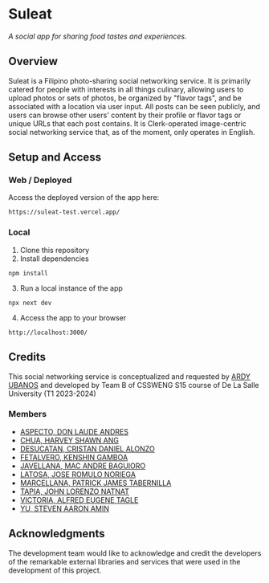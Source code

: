 # Suleat

*A social app for sharing food tastes and experiences.*

## Overview

Suleat is a Filipino photo-sharing social networking service. It is primarily catered for people with interests in all things culinary, allowing users to upload photos or sets of photos, be organized by "flavor tags", and be associated with a location via user input. All posts can be seen publicly, and users can browse other users' content by their profile or flavor tags or unique URLs that each post contains. It is Clerk-operated image-centric social networking service that, as of the moment, only operates in English.

## Setup and Access

### Web / Deployed

Access the deployed version of the app here:
```
https://suleat-test.vercel.app/
```

### Local

1. Clone this repository
2. Install dependencies
```
npm install
```
3. Run a local instance of the app
```
npx next dev
```
4. Access the app to your browser
```
http://localhost:3000/
```

## Credits

This social networking service is conceptualized and requested by [ARDY UBANOS](https://www.linkedin.com/in/ardy-ubanos/) and developed by Team B of CSSWENG S15 course of De La Salle University (T1 2023-2024)
### Members
* [ASPECTO, DON LAUDE ANDRES](https://github.com/Loouudee)
* [CHUA, HARVEY SHAWN ANG](https://github.com/3liteking148)
* [DESUCATAN, CRISTAN DANIEL ALONZO](https://github.com/stanpai78)
* [FETALVERO, KENSHIN GAMBOA](https://github.com/kenshin11514)
* [JAVELLANA, MAC ANDRE BAGUIORO](https://github.com/DawnSingularity)
* [LATOSA, JOSE ROMULO NORIEGA](https://github.com/Osulto)
* [MARCELLANA, PATRICK JAMES TABERNILLA](https://github.com/patrickjamesmarcellana)
* [TAPIA, JOHN LORENZO NATNAT](https://github.com/tapeau)
* [VICTORIA, ALFRED EUGENE TAGLE](https://github.com/xlfrxd)
* [YU, STEVEN AARON AMIN](https://github.com/neveTsyUU)

## Acknowledgments

The development team would like to acknowledge and credit the developers of the remarkable external libraries and services that were used in the development of this project.